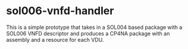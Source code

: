 # sol006-vnfd-handler
This is a simple prototype that takes in a SOL004 based package with a SOL006 VNFD descriptor and produces a CP4NA package with an assembly and a resource for each VDU.
